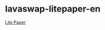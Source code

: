 # lavaswap-litepaper-en


[Lite Paper](https://github.com/Lava-Swap/lavaswap-litepaper-en/blob/main/LavaSwap-Eng0216.pdf)
